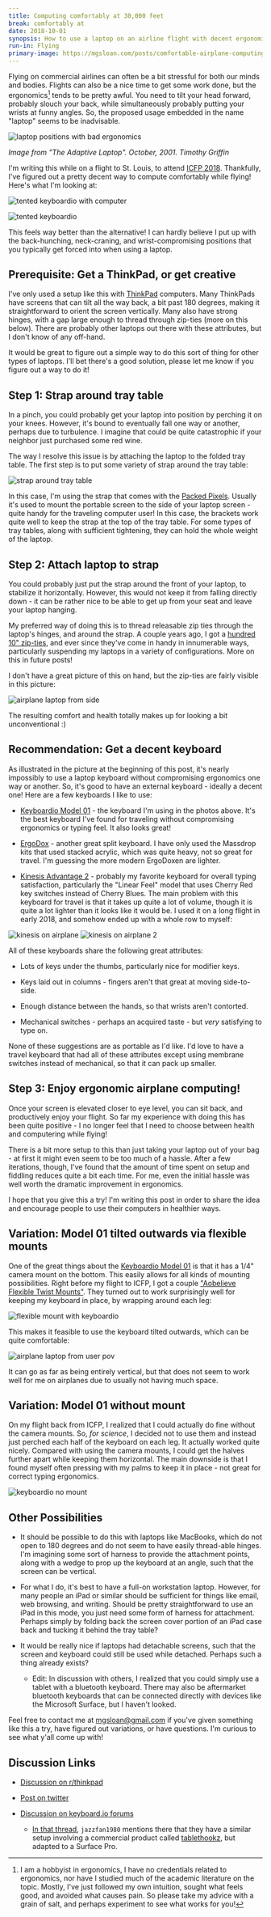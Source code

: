 ```yaml
---
title: Computing comfortably at 30,000 feet
break: comfortably at
date: 2018-10-01
synopsis: How to use a laptop on an airline flight with decent ergonomics.
run-in: Flying
primary-image: https://mgsloan.com/posts/comfortable-airplane-computing/images/kinesis-2.jpg
---
```


Flying on commercial airlines can often be a bit stressful for both
our minds and bodies.  Flights can also be a nice time to get some
work done, but the ergonomics[^ergo-hobbyist] tends to be pretty
awful.  You need to tilt your head forward, probably slouch your back,
while simultaneously probably putting your wrists at funny angles. So,
the proposed usage embedded in the name "laptop" seems to be
inadvisable.

![laptop positions with bad ergonomics](./images/laptop-positions.gif)

*Image from "The Adaptive Laptop". October, 2001. Timothy Griffin*

I'm writing this while on a flight to St. Louis, to attend [ICFP
2018][]. Thankfully, I've figured out a pretty decent way to compute
comfortably while flying! Here's what I'm looking at:

![tented keyboardio with computer](./images/tented-1.jpg)

![tented keyboardio](./images/tented-2.jpg)

This feels way better than the alternative! I can hardly believe I put
up with the back-hunching, neck-craning, and wrist-compromising
positions that you typically get forced into when using a
laptop.

[ICFP 2018]: https://icfp18.sigplan.org/


## Prerequisite: Get a ThinkPad, or get creative

I've only used a setup like this with [ThinkPad][] computers. Many
ThinkPads have screens that can tilt all the way back, a bit past 180
degrees, making it straightforward to orient the screen
vertically. Many also have strong hinges, with a gap large enough to
thread through zip-ties (more on this below).  There are probably
other laptops out there with these attributes, but I don't know of any off-hand.

It would be great to figure out a simple way to do this sort of thing
for other types of laptops. I'll bet there's a good solution, please
let me know if you figure out a way to do it!

[ThinkPad]: https://www.lenovo.com/us/en/think/


## Step 1: Strap around tray table

In a pinch, you could probably get your laptop into position by
perching it on your knees.  However, it's bound to eventually fall one
way or another, perhaps due to turbulence. I imagine that could be
quite catastrophic if your neighbor just purchased some red wine.

The way I resolve this issue is by attaching the laptop to the folded
tray table. The first step is to put some variety of strap around the
tray table:

![strap around tray table](./images/strap.jpg)

In this case, I'm using the strap that comes with the [Packed
Pixels][]. Usually it's used to mount the portable screen to the side
of your laptop screen - quite handy for the traveling computer user!
In this case, the brackets work quite well to keep the strap at the
top of the tray table. For some types of tray tables, along with
sufficient tightening, they can hold the whole weight of the laptop.

[Packed Pixels]: https://www.packedpixels.com/


## Step 2: Attach laptop to strap

You could probably just put the strap around the front of your laptop,
to stabilize it horizontally.  However, this would not keep it from
falling directly down - it can be rather nice to be able to get up
from your seat and leave your laptop hanging.

My preferred way of doing this is to thread releasable zip ties
through the laptop's hinges, and around the strap.  A couple years
ago, I got a [hundred 10" zip-ties][zip-ties], and ever since they've
come in handy in innumerable ways, particularly suspending my laptops
in a variety of configurations.  More on this in future posts!

I don't have a great picture of this on hand, but the zip-ties are
fairly visible in this picture:

![airplane laptop from side](./images/side.jpg)

The resulting comfort and health totally makes up for looking a bit
unconventional :)

[zip-ties]: https://smile.amazon.com/dp/B003L11F5Y


## Recommendation: Get a decent keyboard

As illustrated in the picture at the beginning of this post, it's
nearly impossibly to use a laptop keyboard without compromising
ergonomics one way or another. So, it's good to have an external
keyboard - ideally a decent one! Here are a few keyboards I like to
use:

* [Keyboardio Model 01][] - the keyboard I'm using in the photos
above. It's the best keyboard I've found for traveling without
compromising ergonomics or typing feel. It also looks great!

* [ErgoDox][] - another great split keyboard.  I have only used the
Massdrop kits that used stacked acrylic, which was quite heavy, not so
great for travel.  I'm guessing the more modern ErgoDoxen are lighter.

* [Kinesis Advantage 2][] - probably my favorite keyboard for overall
typing satisfaction, particularly the "Linear Feel" model that uses
Cherry Red key switches instead of Cherry Blues. The main problem with
this keyboard for travel is that it takes up quite a lot of volume,
though it is quite a lot lighter than it looks like it would be. I
used it on a long flight in early 2018, and somehow ended up with a
whole row to myself:

![kinesis on airplane](./images/kinesis.jpg)
![kinesis on airplane 2](./images/kinesis-2.jpg)

All of these keyboards share the following great attributes:

* Lots of keys under the thumbs, particularly nice for modifier keys.

* Keys laid out in columns - fingers aren't that great at moving
  side-to-side.

* Enough distance between the hands, so that wrists aren't contorted.

* Mechanical switches - perhaps an acquired taste - but *very*
  satisfying to type on.

None of these suggestions are as portable as I'd like. I'd love to
have a travel keyboard that had all of these attributes except using
membrane switches instead of mechanical, so that it can pack up
smaller.

[Keyboardio Model 01]: https://keyboard.io/
[ErgoDox]: https://ergodox-ez.com/
[Kinesis Advantage 2]: https://www.kinesis-ergo.com/shop/advantage2/


## Step 3: Enjoy ergonomic airplane computing!

Once your screen is elevated closer to eye level, you can sit back,
and productively enjoy your flight. So far my experience with doing
this has been quite positive - I no longer feel that I need to choose
between health and computering while flying!

There is a bit more setup to this than just taking your laptop out of
your bag - at first it might even seem to be too much of a
hassle. After a few iterations, though, I've found that the amount of
time spent on setup and fiddling reduces quite a bit each time. For
me, even the initial hassle was well worth the dramatic improvement in
ergonomics.

I hope that you give this a try! I'm writing this post in order to
share the idea and encourage people to use their computers in
healthier ways.

## Variation: Model 01 tilted outwards via flexible mounts

One of the great things about the [Keyboardio Model 01][] is that it
has a 1/4" camera mount on the bottom.  This easily allows for all
kinds of mounting possibilities. Right before my flight to ICFP, I got
a couple ["Aobelieve Flexible Twist Mounts"][flexible mount].  They
turned out to work surprisingly well for keeping my keyboard in place,
by wrapping around each leg:

![flexible mount with keyboardio](./images/mount.jpg)

This makes it feasible to use the keyboard tilted outwards, which can
be quite comfortable:

![airplane laptop from user pov](./images/pov.jpg)

It can go as far as being entirely vertical, but that does not seem to
work well for me on airplanes due to usually not having much space.

[flexible mount]: https://smile.amazon.com/gp/product/B074CGZXKZ


## Variation: Model 01 without mount

On my flight back from ICFP, I realized that I could actually do fine
without the camera mounts. So, *for science*, I decided not to use
them and instead just perched each half of the keyboard on each
leg. It actually worked quite nicely. Compared with using the camera
mounts, I could get the halves further apart while keeping them
horizontal.  The main downside is that I found myself often pressing
with my palms to keep it in place - not great for correct typing
ergonomics.

![keyboardio no mount](./images/no-mount.jpg)


## Other Possibilities

* It should be possible to do this with laptops like MacBooks, which
  do not open to 180 degrees and do not seem to have easily
  thread-able hinges. I'm imagining some sort of harness to provide
  the attachment points, along with a wedge to prop up the keyboard at
  an angle, such that the screen can be vertical.

* For what I do, it's best to have a full-on workstation laptop.
  However, for many people an iPad or similar should be sufficient for
  things like email, web browsing, and writing. Should be pretty
  straightforward to use an iPad in this mode, you just need some form
  of harness for attachment. Perhaps simply by folding back the screen
  cover portion of an iPad case back and tucking it behind the tray
  table?

* It would be really nice if laptops had detachable screens, such that
  the screen and keyboard could still be used while detached. Perhaps
  such a thing already exists?

    - Edit: In discussion with others, I realized that you could
      simply use a tablet with a bluetooth keyboard. There may also be
      aftermarket bluetooth keyboards that can be connected directly
      with devices like the Microsoft Surface, but I haven't looked.

Feel free to contact me at <mgsloan@gmail.com> if you've given
something like this a try, have figured out variations, or have
questions. I'm curious to see what y'all come up with!

## Discussion Links

* [Discussion on r/thinkpad](https://www.reddit.com/r/thinkpad/comments/9kyzd1/computing_comfortably_at_30000_feet/)
* [Post on twitter](https://twitter.com/mg_sloan/status/1047301574542811138)
* [Discussion on keyboard.io forums](https://community.keyboard.io/t/flexible-camera-mounts-ergonomic-computer-use-on-airplanes/2078)

  - [In that thread][jazzfan1980], `jazzfan1980` mentions there that they have a
    similar setup involving a commercial product called
    [tablethookz][], but adapted to a Surface Pro.

[jazzfan1980]: https://community.keyboard.io/t/flexible-camera-mounts-ergonomic-computer-use-on-airplanes/2078/4
[tablethookz]: https://tablethookz.com/

[^ergo-hobbyist]:
    I am a hobbyist in ergonomics, I have no credentials related to
    ergonomics, nor have I studied much of the academic literature on
    the topic. Mostly, I've just followed my own intuition, sought
    what feels good, and avoided what causes pain. So please take my
    advice with a grain of salt, and perhaps experiment to see what
    works for you!
